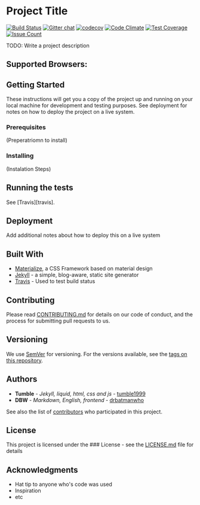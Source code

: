 # Project Title
[![Build Status](https://travis-ci.org/tumblenet/repository-template.svg?branch=master)](https://travis-ci.org/tumblenet/repository-template)
[![Gitter chat](https://badges.gitter.im/tumblenet/tumblenet-home-beta.png)](https://gitter.im/tumblenet/repository-template)
[![codecov](https://codecov.io/gh/tumblenet/repository-template/branch/master/graph/badge.svg)](https://codecov.io/gh/tumblenet/repository-template)
[![Code Climate](https://codeclimate.com/github/tumblenet/repository-template/badges/gpa.svg)](https://codeclimate.com/github/tumblenet/repository-template)
[![Test Coverage](https://codeclimate.com/github/tumblenet/repository-template/badges/coverage.svg)](https://codeclimate.com/github/tumblenet/repository-template/coverage)
[![Issue Count](https://codeclimate.com/github/tumblenet/repository-template/badges/issue_count.svg)](https://codeclimate.com/github/tumblenet/repository-template)

TODO: Write a project description

## Supported Browsers:

## Getting Started
These instructions will get you a copy of the project up and running on your local machine for development and testing purposes. See deployment for notes on how to deploy the project on a live system.

### Prerequisites
(Preperatriomn to install)

### Installing
(Instalation Steps)

## Running the tests
See [Travis][travis].

## Deployment
Add additional notes about how to deploy this on a live system

## Built With
* [Materialize](http://materializecss.com/), a CSS Framework based on material design
* [Jekyll](http://jekyllrb.com/) -  a simple, blog-aware, static site generator
* [Travis](https://travis-ci.org) - Used to test build status

## Contributing
Please read [CONTRIBUTING.md](CONTRIBUTING.md) for details on our code of conduct, and the process for submitting pull requests to us.

## Versioning
We use [SemVer](http://semver.org/) for versioning. For the versions available, see the [tags on this repository](https://github.com/tumblenet/repository-template/tags). 

## Authors
* **Tumble** - *Jekyll, liquid, html, css and js* - [tumble1999](https://github.com/tumble1999)
* **DBW** - *Markdown, English, frontend* - [drbatmanwho](https://github.com/drbatmanwho)

See also the list of [contributors](https://github.com/tumblenet/repository-template/contributors) who participated in this project.

## License
This project is licensed under the ### License - see the [LICENSE.md](LICENSE.md) file for details

## Acknowledgments
* Hat tip to anyone who's code was used
* Inspiration
* etc
